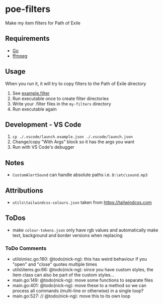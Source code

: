 # poe-filters
Make my item filters for Path of Exile

## Requirements

- [Go](https://go.dev/)
- [ffmpeg](https://ffmpeg.org/)

## Usage

When you run it, it will try to copy filters to the Path of Exile directory

1. See [example.filter](https://github.com/nick-ng/poe-filters/blob/main/my-filters/example.filter)
2. Run executable once to create filter directories
3. Write your .filter files in the `my-filters` directory
4. Run executable again

## Development - VS Code
1. `cp ./.vscode/launch.example.json ./.vscode/launch.json`
2. Change/copy "With Args" block so it has the args you want
3. Run with VS Code's debugger

## Notes

- `CustomAlertSound` can handle absolute paths i.e. `D:\etc\sound.mp3`

## Attributions

- `utils\tailwindcss-colours.json` taken from https://tailwindcss.com

## ToDos

- make `colour-tokens.json` only have rgb values and automatically make text, background and border versions when replacing

### ToDo Comments

- utils\misc.go:160: @todo(nick-ng): this has weird behaviour if you "open" and "close" quotes multiple times
- utils\items.go:66: @todo(nick-ng): since you have custom styles, the item class can also be part of the custom styles...
- main.go:149: @todo(nick-ng): move some functions to separate files
- main.go:401: @todo(nick-ng): move these to a method so we can process all commands (multi-line or otherwise) in a single loop?
- main.go:527: // @todo(nick-ng): move this to its own loop
